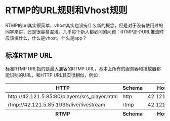 # RTMP的URL规则和Vhost规则

RTMP的url其实很简单，vhost其实也没有什么新的概念，但是对于没有使用过的同学来讲，还是很容易混淆。几乎每个新人都必问的问题：RTMP那个URL推流时应该填什么，什么是vhost，什么是app？

## 标准RTMP URL

标准RTMP URL指的是最大兼容的RTMP URL，基本上所有的服务器和播放器都能识别的URL，和HTTP URL其实很相似，例如：

<table>
<thead>
<tr>
<th><strong>HTTP</strong></th>
<th><strong>Schema</strong></th>
<th><strong>Host</strong></th>
<th><strong>Port</strong></th>
<th colspan=2><strong>Path</strong></th>
</tr>
</thead>
<tbody>
<tr>
<td>http://42.121.5.85:80/players/srs_player.html</td>
<td>http</td>
<td>42.121.5.85</td>
<td>80</td>
<td colspan=2>/players/srs_player.html</td>
</tr>
<tr>
<td>rtmp://42.121.5.85:1935/live/livestream</td>
<td>rtmp</td>
<td>42.121.5.85</td>
<td>1935</td>
<td>live</td>
<td>livestream</td>
</tr>
</tbody>
<tfoot>
<tr>
<th><strong>RTMP</strong></th>
<th><strong>Schema</strong></th>
<th><strong>Host</strong></th>
<th><strong>Port</strong></th>
<th><strong>App</strong></th>
<th><strong>Stream</strong></th>
</tr>
</tfoot>
</table>
